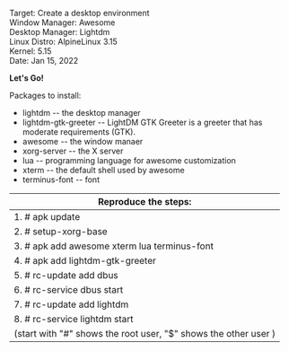 Target: Create a desktop environment  
Window Manager: Awesome  
Desktop Manager: Lightdm  
Linux Distro: AlpineLinux 3.15  
Kernel: 5.15   
Date: Jan 15, 2022


**Let's Go!**


Packages to install:
* lightdm              -- the desktop manager
* lightdm-gtk-greeter  -- LightDM GTK Greeter is a greeter that has moderate requirements (GTK).
* awesome              -- the window manaer
* xorg-server          -- the X server
* lua                  -- programming language for awesome customization
* xterm                -- the default shell used by awesome
* terminus-font        -- font


|Reproduce the steps:|
|-------------------------------------------------------------------|
|1. # apk update|
|2. # setup-xorg-base|
|3. # apk add awesome xterm lua terminus-font|
|4. # apk add lightdm-gtk-greeter|
|5. # rc-update add dbus|
|6. # rc-service dbus start|
|7. # rc-update add lightdm|
|8. # rc-service lightdm start|
|(start with "#" shows the root user, "$" shows the other user )|
